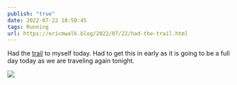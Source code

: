 ```yaml
---
publish: "true"
date: 2022-07-22 18:50:45
tags: Running
url: https://ericmwalk.blog/2022/07/22/had-the-trail.html
---
```


Had the [trail](http://www.strava.com/activities/7511124281) to myself today. Had to get this in early as it is going to be a full day today as we are traveling again tonight.


![](https://ericmwalk.blog/uploads/2022/f0a7dcddd7.jpg)